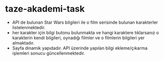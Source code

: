 # taze-akademi-task

* API de bulunan Star Wars bilgileri ile o film serisinde bulunan karakterler listelenmektedir.
* her karakter için bilgi butonu bulunmakta ve hangi karaktere tıklarsanız o karakterin kendi bilgileri, oynadığı filmler ve o filmlerin
bilgileri yer almaktadır.
* Sayfa dinamik yapıdadır. API üzerinde yapılan bilgi ekleme/çıkarma işlemleri sonucu güncellenmektedir.
